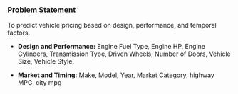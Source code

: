 

### Problem Statement

To predict vehicle pricing based on design, performance, and temporal factors.

- **Design and Performance:** Engine Fuel Type, Engine HP, Engine Cylinders, Transmission Type, Driven Wheels, Number of Doors, Vehicle Size, Vehicle Style.

- **Market and Timing:** Make, Model, Year, Market Category, highway MPG, city mpg
